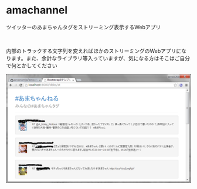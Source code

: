amachannel
==========

<p>
ツイッターのあまちゃんタグをストリーミング表示するWebアプリ
</p>
<br>
<p>
内部のトラックする文字列を変えればほかのストリーミングのWebアプリになります。また、余計なライブラリ等入っていますが、気になる方はそこはご自分で何とかしてください
</p>
<img src="site.png" />

